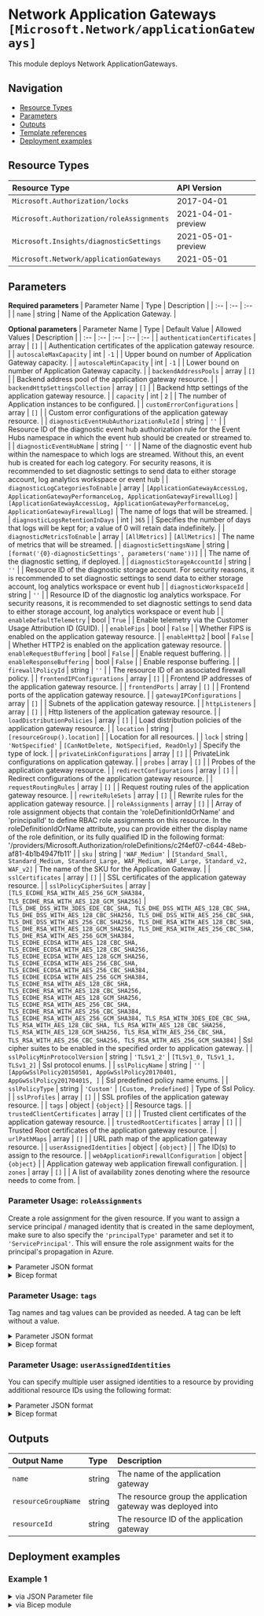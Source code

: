 # Network Application Gateways `[Microsoft.Network/applicationGateways]`

This module deploys Network ApplicationGateways.

## Navigation

- [Resource Types](#Resource-Types)
- [Parameters](#Parameters)
- [Outputs](#Outputs)
- [Template references](#Template-references)
- [Deployment examples](#Deployment-examples)

## Resource Types

| Resource Type | API Version |
| :-- | :-- |
| `Microsoft.Authorization/locks` | 2017-04-01 |
| `Microsoft.Authorization/roleAssignments` | 2021-04-01-preview |
| `Microsoft.Insights/diagnosticSettings` | 2021-05-01-preview |
| `Microsoft.Network/applicationGateways` | 2021-05-01 |

## Parameters

**Required parameters**
| Parameter Name | Type | Description |
| :-- | :-- | :-- |
| `name` | string | Name of the Application Gateway. |

**Optional parameters**
| Parameter Name | Type | Default Value | Allowed Values | Description |
| :-- | :-- | :-- | :-- | :-- |
| `authenticationCertificates` | array | `[]` |  | Authentication certificates of the application gateway resource. |
| `autoscaleMaxCapacity` | int | `-1` |  | Upper bound on number of Application Gateway capacity. |
| `autoscaleMinCapacity` | int | `-1` |  | Lower bound on number of Application Gateway capacity. |
| `backendAddressPools` | array | `[]` |  | Backend address pool of the application gateway resource. |
| `backendHttpSettingsCollection` | array | `[]` |  | Backend http settings of the application gateway resource. |
| `capacity` | int | `2` |  | The number of Application instances to be configured. |
| `customErrorConfigurations` | array | `[]` |  | Custom error configurations of the application gateway resource. |
| `diagnosticEventHubAuthorizationRuleId` | string | `''` |  | Resource ID of the diagnostic event hub authorization rule for the Event Hubs namespace in which the event hub should be created or streamed to.  |
| `diagnosticEventHubName` | string | `''` |  | Name of the diagnostic event hub within the namespace to which logs are streamed. Without this, an event hub is created for each log category. For security reasons, it is recommended to set diagnostic settings to send data to either storage account, log analytics workspace or event hub |
| `diagnosticLogCategoriesToEnable` | array | `[ApplicationGatewayAccessLog, ApplicationGatewayPerformanceLog, ApplicationGatewayFirewallLog]` | `[ApplicationGatewayAccessLog, ApplicationGatewayPerformanceLog, ApplicationGatewayFirewallLog]` | The name of logs that will be streamed. |
| `diagnosticLogsRetentionInDays` | int | `365` |  | Specifies the number of days that logs will be kept for; a value of 0 will retain data indefinitely. |
| `diagnosticMetricsToEnable` | array | `[AllMetrics]` | `[AllMetrics]` | The name of metrics that will be streamed. |
| `diagnosticSettingsName` | string | `[format('{0}-diagnosticSettings', parameters('name'))]` |  | The name of the diagnostic setting, if deployed. |
| `diagnosticStorageAccountId` | string | `''` |  | Resource ID of the diagnostic storage account. For security reasons, it is recommended to set diagnostic settings to send data to either storage account, log analytics workspace or event hub |
| `diagnosticWorkspaceId` | string | `''` |  | Resource ID of the diagnostic log analytics workspace. For security reasons, it is recommended to set diagnostic settings to send data to either storage account, log analytics workspace or event hub |
| `enableDefaultTelemetry` | bool | `True` |  | Enable telemetry via the Customer Usage Attribution ID (GUID). |
| `enableFips` | bool | `False` |  | Whether FIPS is enabled on the application gateway resource. |
| `enableHttp2` | bool | `False` |  | Whether HTTP2 is enabled on the application gateway resource. |
| `enableRequestBuffering` | bool | `False` |  | Enable request buffering. |
| `enableResponseBuffering` | bool | `False` |  | Enable response buffering. |
| `firewallPolicyId` | string | `''` |  | The resource ID of an associated firewall policy. |
| `frontendIPConfigurations` | array | `[]` |  | Frontend IP addresses of the application gateway resource. |
| `frontendPorts` | array | `[]` |  | Frontend ports of the application gateway resource. |
| `gatewayIPConfigurations` | array | `[]` |  | Subnets of the application gateway resource. |
| `httpListeners` | array | `[]` |  | Http listeners of the application gateway resource. |
| `loadDistributionPolicies` | array | `[]` |  | Load distribution policies of the application gateway resource. |
| `location` | string | `[resourceGroup().location]` |  | Location for all resources. |
| `lock` | string | `'NotSpecified'` | `[CanNotDelete, NotSpecified, ReadOnly]` | Specify the type of lock. |
| `privateLinkConfigurations` | array | `[]` |  | PrivateLink configurations on application gateway. |
| `probes` | array | `[]` |  | Probes of the application gateway resource. |
| `redirectConfigurations` | array | `[]` |  | Redirect configurations of the application gateway resource. |
| `requestRoutingRules` | array | `[]` |  | Request routing rules of the application gateway resource. |
| `rewriteRuleSets` | array | `[]` |  | Rewrite rules for the application gateway resource.	 |
| `roleAssignments` | array | `[]` |  | Array of role assignment objects that contain the 'roleDefinitionIdOrName' and 'principalId' to define RBAC role assignments on this resource. In the roleDefinitionIdOrName attribute, you can provide either the display name of the role definition, or its fully qualified ID in the following format: '/providers/Microsoft.Authorization/roleDefinitions/c2f4ef07-c644-48eb-af81-4b1b4947fb11' |
| `sku` | string | `'WAF_Medium'` | `[Standard_Small, Standard_Medium, Standard_Large, WAF_Medium, WAF_Large, Standard_v2, WAF_v2]` | The name of the SKU for the Application Gateway. |
| `sslCertificates` | array | `[]` |  | SSL certificates of the application gateway resource. |
| `sslPolicyCipherSuites` | array | `[TLS_ECDHE_RSA_WITH_AES_256_GCM_SHA384, TLS_ECDHE_RSA_WITH_AES_128_GCM_SHA256]` | `[TLS_DHE_DSS_WITH_3DES_EDE_CBC_SHA, TLS_DHE_DSS_WITH_AES_128_CBC_SHA, TLS_DHE_DSS_WITH_AES_128_CBC_SHA256, TLS_DHE_DSS_WITH_AES_256_CBC_SHA, TLS_DHE_DSS_WITH_AES_256_CBC_SHA256, TLS_DHE_RSA_WITH_AES_128_CBC_SHA, TLS_DHE_RSA_WITH_AES_128_GCM_SHA256, TLS_DHE_RSA_WITH_AES_256_CBC_SHA, TLS_DHE_RSA_WITH_AES_256_GCM_SHA384, TLS_ECDHE_ECDSA_WITH_AES_128_CBC_SHA, TLS_ECDHE_ECDSA_WITH_AES_128_CBC_SHA256, TLS_ECDHE_ECDSA_WITH_AES_128_GCM_SHA256, TLS_ECDHE_ECDSA_WITH_AES_256_CBC_SHA, TLS_ECDHE_ECDSA_WITH_AES_256_CBC_SHA384, TLS_ECDHE_ECDSA_WITH_AES_256_GCM_SHA384, TLS_ECDHE_RSA_WITH_AES_128_CBC_SHA, TLS_ECDHE_RSA_WITH_AES_128_CBC_SHA256, TLS_ECDHE_RSA_WITH_AES_128_GCM_SHA256, TLS_ECDHE_RSA_WITH_AES_256_CBC_SHA, TLS_ECDHE_RSA_WITH_AES_256_CBC_SHA384, TLS_ECDHE_RSA_WITH_AES_256_GCM_SHA384, TLS_RSA_WITH_3DES_EDE_CBC_SHA, TLS_RSA_WITH_AES_128_CBC_SHA, TLS_RSA_WITH_AES_128_CBC_SHA256, TLS_RSA_WITH_AES_128_GCM_SHA256, TLS_RSA_WITH_AES_256_CBC_SHA, TLS_RSA_WITH_AES_256_CBC_SHA256, TLS_RSA_WITH_AES_256_GCM_SHA384]` | Ssl cipher suites to be enabled in the specified order to application gateway. |
| `sslPolicyMinProtocolVersion` | string | `'TLSv1_2'` | `[TLSv1_0, TLSv1_1, TLSv1_2]` | Ssl protocol enums. |
| `sslPolicyName` | string | `''` | `[AppGwSslPolicy20150501, AppGwSslPolicy20170401, AppGwSslPolicy20170401S, ]` | Ssl predefined policy name enums. |
| `sslPolicyType` | string | `'Custom'` | `[Custom, Predefined]` | Type of Ssl Policy. |
| `sslProfiles` | array | `[]` |  | SSL profiles of the application gateway resource. |
| `tags` | object | `{object}` |  | Resource tags. |
| `trustedClientCertificates` | array | `[]` |  | Trusted client certificates of the application gateway resource. |
| `trustedRootCertificates` | array | `[]` |  | Trusted Root certificates of the application gateway resource. |
| `urlPathMaps` | array | `[]` |  | URL path map of the application gateway resource. |
| `userAssignedIdentities` | object | `{object}` |  | The ID(s) to assign to the resource. |
| `webApplicationFirewallConfiguration` | object | `{object}` |  | Application gateway web application firewall configuration. |
| `zones` | array | `[]` |  | A list of availability zones denoting where the resource needs to come from. |

### Parameter Usage: `roleAssignments`

Create a role assignment for the given resource. If you want to assign a service principal / managed identity that is created in the same deployment, make sure to also specify the `'principalType'` parameter and set it to `'ServicePrincipal'`. This will ensure the role assignment waits for the principal's propagation in Azure.

<details>

<summary>Parameter JSON format</summary>

```json
"roleAssignments": {
    "value": [
        {
            "roleDefinitionIdOrName": "Reader",
            "description": "Reader Role Assignment",
            "principalIds": [
                "12345678-1234-1234-1234-123456789012", // object 1
                "78945612-1234-1234-1234-123456789012" // object 2
            ]
        },
        {
            "roleDefinitionIdOrName": "/providers/Microsoft.Authorization/roleDefinitions/c2f4ef07-c644-48eb-af81-4b1b4947fb11",
            "principalIds": [
                "12345678-1234-1234-1234-123456789012" // object 1
            ],
            "principalType": "ServicePrincipal"
        }
    ]
}
```

</details>

<details>

<summary>Bicep format</summary>

```bicep
roleAssignments: [
    {
        roleDefinitionIdOrName: 'Reader'
        description: 'Reader Role Assignment'
        principalIds: [
            '12345678-1234-1234-1234-123456789012' // object 1
            '78945612-1234-1234-1234-123456789012' // object 2
        ]
    }
    {
        roleDefinitionIdOrName: '/providers/Microsoft.Authorization/roleDefinitions/c2f4ef07-c644-48eb-af81-4b1b4947fb11'
        principalIds: [
            '12345678-1234-1234-1234-123456789012' // object 1
        ]
        principalType: 'ServicePrincipal'
    }
]
```

</details>
<p>

### Parameter Usage: `tags`

Tag names and tag values can be provided as needed. A tag can be left without a value.

<details>

<summary>Parameter JSON format</summary>

```json
"tags": {
    "value": {
        "Environment": "Non-Prod",
        "Contact": "test.user@testcompany.com",
        "PurchaseOrder": "1234",
        "CostCenter": "7890",
        "ServiceName": "DeploymentValidation",
        "Role": "DeploymentValidation"
    }
}
```

</details>

<details>

<summary>Bicep format</summary>

```bicep
tags: {
    Environment: 'Non-Prod'
    Contact: 'test.user@testcompany.com'
    PurchaseOrder: '1234'
    CostCenter: '7890'
    ServiceName: 'DeploymentValidation'
    Role: 'DeploymentValidation'
}
```

</details>
<p>

### Parameter Usage: `userAssignedIdentities`

You can specify multiple user assigned identities to a resource by providing additional resource IDs using the following format:

<details>

<summary>Parameter JSON format</summary>

```json
"userAssignedIdentities": {
    "value": {
        "/subscriptions/12345678-1234-1234-1234-123456789012/resourcegroups/validation-rg/providers/Microsoft.ManagedIdentity/userAssignedIdentities/adp-sxx-az-msi-x-001": {},
        "/subscriptions/12345678-1234-1234-1234-123456789012/resourcegroups/validation-rg/providers/Microsoft.ManagedIdentity/userAssignedIdentities/adp-sxx-az-msi-x-002": {}
    }
}
```

</details>

<details>

<summary>Bicep format</summary>

```bicep
userAssignedIdentities: {
    '/subscriptions/12345678-1234-1234-1234-123456789012/resourcegroups/validation-rg/providers/Microsoft.ManagedIdentity/userAssignedIdentities/adp-sxx-az-msi-x-001': {}
    '/subscriptions/12345678-1234-1234-1234-123456789012/resourcegroups/validation-rg/providers/Microsoft.ManagedIdentity/userAssignedIdentities/adp-sxx-az-msi-x-002': {}
}
```

</details>
<p>

## Outputs

| Output Name | Type | Description |
| :-- | :-- | :-- |
| `name` | string | The name of the application gateway |
| `resourceGroupName` | string | The resource group the application gateway was deployed into |
| `resourceId` | string | The resource ID of the application gateway |

## Deployment examples

<h3>Example 1</h3>

<details>

<summary>via JSON Parameter file</summary>

```json
{
    "$schema": "https://schema.management.azure.com/schemas/2019-04-01/deploymentParameters.json#",
    "contentVersion": "1.0.0.0",
    "parameters": {
        "name": {
            "value": "<<namePrefix>>-az-apgw-x-001"
        },
        "userAssignedIdentities": {
            "value": {
                "/subscriptions/<<subscriptionId>>/resourcegroups/validation-rg/providers/Microsoft.ManagedIdentity/userAssignedIdentities/adp-<<namePrefix>>-az-msi-x-001": {}
            }
        },
        "webApplicationFirewallConfiguration": {
            "value": {
                "enabled": true,
                "firewallMode": "Detection",
                "ruleSetType": "OWASP",
                "ruleSetVersion": "3.0",
                "disabledRuleGroups": [],
                "requestBodyCheck": true,
                "maxRequestBodySizeInKb": 128,
                "fileUploadLimitInMb": 100
            }
        },
        "enableHttp2": {
            "value": true
        },
        "backendAddressPools": {
            "value": [
                {
                    "name": "appServiceBackendPool",
                    "properties": {
                        "backendAddresses": [
                            {
                                "fqdn": "aghapp.azurewebsites.net"
                            }
                        ]
                    }
                },
                {
                    "name": "privateVmBackendPool",
                    "properties": {
                        "backendAddresses": [
                            {
                                "ipAddress": "10.0.0.4"
                            }
                        ]
                    }
                }
            ]
        },
        "backendHttpSettingsCollection": {
            "value": [
                {
                    "name": "appServiceBackendHttpsSetting",
                    "properties": {
                        "port": 443,
                        "protocol": "Https",
                        "cookieBasedAffinity": "Disabled",
                        "pickHostNameFromBackendAddress": true,
                        "requestTimeout": 30
                    }
                },
                {
                    "name": "privateVmHttpSetting",
                    "properties": {
                        "port": 80,
                        "protocol": "Http",
                        "cookieBasedAffinity": "Disabled",
                        "pickHostNameFromBackendAddress": false,
                        "requestTimeout": 30,
                        "probe": {
                            "id": "/subscriptions/<<subscriptionId>>/resourceGroups/validation-rg/providers/Microsoft.Network/applicationGateways/<<namePrefix>>-az-apgw-x-001/probes/privateVmHttpSettingProbe"
                        }
                    }
                }
            ]
        },
        "frontendIPConfigurations": {
            "value": [
                {
                    "name": "private",
                    "properties": {
                        "privateIPAddress": "10.0.8.6",
                        "privateIPAllocationMethod": "Static",
                        "subnet": {
                            "id": "/subscriptions/<<subscriptionId>>/resourceGroups/validation-rg/providers/Microsoft.Network/virtualNetworks/adp-<<namePrefix>>-az-vnet-x-001/subnets/<<namePrefix>>-az-subnet-x-007"
                        }
                    }
                },
                {
                    "name": "public",
                    "properties": {
                        "privateIPAllocationMethod": "Dynamic",
                        "publicIPAddress": {
                            "id": "/subscriptions/<<subscriptionId>>/resourceGroups/validation-rg/providers/Microsoft.Network/publicIPAddresses/adp-<<namePrefix>>-az-pip-x-apgw"
                        }
                    }
                }
            ]
        },
        "frontendPorts": {
            "value": [
                {
                    "name": "port443",
                    "properties": {
                        "port": 443
                    }
                },
                {
                    "name": "port4433",
                    "properties": {
                        "port": 4433
                    }
                },
                {
                    "name": "port80",
                    "properties": {
                        "port": 80
                    }
                },
                {
                    "name": "port8080",
                    "properties": {
                        "port": 8080
                    }
                }
            ]
        },
        "httpListeners": {
            "value": [
                {
                    "name": "public443",
                    "properties": {
                        "frontendIPConfiguration": {
                            "id": "/subscriptions/<<subscriptionId>>/resourceGroups/validation-rg/providers/Microsoft.Network/applicationGateways/<<namePrefix>>-az-apgw-x-001/frontendIPConfigurations/public"
                        },
                        "frontendPort": {
                            "id": "/subscriptions/<<subscriptionId>>/resourceGroups/validation-rg/providers/Microsoft.Network/applicationGateways/<<namePrefix>>-az-apgw-x-001/frontendPorts/port443"
                        },
                        "sslCertificate": {
                            "id": "/subscriptions/<<subscriptionId>>/resourceGroups/validation-rg/providers/Microsoft.Network/applicationGateways/<<namePrefix>>-az-apgw-x-001/sslCertificates/<<namePrefix>>-az-apgw-x-001-ssl-certificate"
                        },
                        "protocol": "https",
                        "hostNames": [],
                        "requireServerNameIndication": false
                    }
                },
                {
                    "name": "private4433",
                    "properties": {
                        "frontendIPConfiguration": {
                            "id": "/subscriptions/<<subscriptionId>>/resourceGroups/validation-rg/providers/Microsoft.Network/applicationGateways/<<namePrefix>>-az-apgw-x-001/frontendIPConfigurations/private"
                        },
                        "frontendPort": {
                            "id": "/subscriptions/<<subscriptionId>>/resourceGroups/validation-rg/providers/Microsoft.Network/applicationGateways/<<namePrefix>>-az-apgw-x-001/frontendPorts/port4433"
                        },
                        "sslCertificate": {
                            "id": "/subscriptions/<<subscriptionId>>/resourceGroups/validation-rg/providers/Microsoft.Network/applicationGateways/<<namePrefix>>-az-apgw-x-001/sslCertificates/<<namePrefix>>-az-apgw-x-001-ssl-certificate"
                        },
                        "protocol": "https",
                        "hostNames": [],
                        "requireServerNameIndication": false
                    }
                },
                {
                    "name": "httpRedirect80",
                    "properties": {
                        "frontendIPConfiguration": {
                            "id": "/subscriptions/<<subscriptionId>>/resourceGroups/validation-rg/providers/Microsoft.Network/applicationGateways/<<namePrefix>>-az-apgw-x-001/frontendIPConfigurations/public"
                        },
                        "frontendPort": {
                            "id": "/subscriptions/<<subscriptionId>>/resourceGroups/validation-rg/providers/Microsoft.Network/applicationGateways/<<namePrefix>>-az-apgw-x-001/frontendPorts/port80"
                        },
                        "protocol": "Http",
                        "hostNames": [],
                        "requireServerNameIndication": false
                    }
                },
                {
                    "name": "httpRedirect8080",
                    "properties": {
                        "frontendIPConfiguration": {
                            "id": "/subscriptions/<<subscriptionId>>/resourceGroups/validation-rg/providers/Microsoft.Network/applicationGateways/<<namePrefix>>-az-apgw-x-001/frontendIPConfigurations/private"
                        },
                        "frontendPort": {
                            "id": "/subscriptions/<<subscriptionId>>/resourceGroups/validation-rg/providers/Microsoft.Network/applicationGateways/<<namePrefix>>-az-apgw-x-001/frontendPorts/port8080"
                        },
                        "protocol": "Http",
                        "hostNames": [],
                        "requireServerNameIndication": false
                    }
                }
            ]
        },
        "gatewayIPConfigurations": {
            "value": [
                {
                    "name": "apw-ip-configuration",
                    "properties": {
                        "subnet": {
                            "id": "/subscriptions/<<subscriptionId>>/resourceGroups/validation-rg/providers/Microsoft.Network/virtualNetworks/adp-<<namePrefix>>-az-vnet-x-001/subnets/<<namePrefix>>-az-subnet-x-007"
                        }
                    }
                }
            ]
        },
        "probes": {
            "value": [
                {
                    "name": "privateVmHttpSettingProbe",
                    "properties": {
                        "protocol": "Http",
                        "host": "10.0.0.4",
                        "path": "/",
                        "interval": 60,
                        "timeout": 15,
                        "unhealthyThreshold": 5,
                        "pickHostNameFromBackendHttpSettings": false,
                        "minServers": 3,
                        "match": {
                            "statusCodes": [
                                "200",
                                "401"
                            ]
                        }
                    }
                }
            ]
        },
        "redirectConfigurations": {
            "value": [
                {
                    "name": "httpRedirect80",
                    "properties": {
                        "redirectType": "Permanent",
                        "targetListener": {
                            "id": "/subscriptions/<<subscriptionId>>/resourceGroups/validation-rg/providers/Microsoft.Network/applicationGateways/<<namePrefix>>-az-apgw-x-001/httpListeners/public443"
                        },
                        "includePath": true,
                        "includeQueryString": true,
                        "requestRoutingRules": [
                            {
                                "id": "/subscriptions/<<subscriptionId>>/resourceGroups/validation-rg/providers/Microsoft.Network/applicationGateways/<<namePrefix>>-az-apgw-x-001/requestRoutingRules/httpRedirect80-public443"
                            }
                        ]
                    }
                },
                {
                    "name": "httpRedirect8080",
                    "properties": {
                        "redirectType": "Permanent",
                        "targetListener": {
                            "id": "/subscriptions/<<subscriptionId>>/resourceGroups/validation-rg/providers/Microsoft.Network/applicationGateways/<<namePrefix>>-az-apgw-x-001/httpListeners/private4433"
                        },
                        "includePath": true,
                        "includeQueryString": true,
                        "requestRoutingRules": [
                            {
                                "id": "/subscriptions/<<subscriptionId>>/resourceGroups/validation-rg/providers/Microsoft.Network/applicationGateways/<<namePrefix>>-az-apgw-x-001/requestRoutingRules/httpRedirect8080-private4433"
                            }
                        ]
                    }
                }
            ]
        },
        "requestRoutingRules": {
            "value": [
                {
                    "name": "public443-appServiceBackendHttpsSetting-appServiceBackendHttpsSetting",
                    "properties": {
                        "ruleType": "Basic",
                        "httpListener": {
                            "id": "/subscriptions/<<subscriptionId>>/resourceGroups/validation-rg/providers/Microsoft.Network/applicationGateways/<<namePrefix>>-az-apgw-x-001/httpListeners/public443"
                        },
                        "backendAddressPool": {
                            "id": "/subscriptions/<<subscriptionId>>/resourceGroups/validation-rg/providers/Microsoft.Network/applicationGateways/<<namePrefix>>-az-apgw-x-001/backendAddressPools/appServiceBackendPool"
                        },
                        "backendHttpSettings": {
                            "id": "/subscriptions/<<subscriptionId>>/resourceGroups/validation-rg/providers/Microsoft.Network/applicationGateways/<<namePrefix>>-az-apgw-x-001/backendHttpSettingsCollection/appServiceBackendHttpsSetting"
                        }
                    }
                },
                {
                    "name": "private4433-privateVmHttpSetting-privateVmHttpSetting",
                    "properties": {
                        "ruleType": "Basic",
                        "httpListener": {
                            "id": "/subscriptions/<<subscriptionId>>/resourceGroups/validation-rg/providers/Microsoft.Network/applicationGateways/<<namePrefix>>-az-apgw-x-001/httpListeners/private4433"
                        },
                        "backendAddressPool": {
                            "id": "/subscriptions/<<subscriptionId>>/resourceGroups/validation-rg/providers/Microsoft.Network/applicationGateways/<<namePrefix>>-az-apgw-x-001/backendAddressPools/privateVmBackendPool"
                        },
                        "backendHttpSettings": {
                            "id": "/subscriptions/<<subscriptionId>>/resourceGroups/validation-rg/providers/Microsoft.Network/applicationGateways/<<namePrefix>>-az-apgw-x-001/backendHttpSettingsCollection/privateVmHttpSetting"
                        }
                    }
                },
                {
                    "name": "httpRedirect80-public443",
                    "properties": {
                        "ruleType": "Basic",
                        "httpListener": {
                            "id": "/subscriptions/<<subscriptionId>>/resourceGroups/validation-rg/providers/Microsoft.Network/applicationGateways/<<namePrefix>>-az-apgw-x-001/httpListeners/httpRedirect80"
                        },
                        "redirectConfiguration": {
                            "id": "/subscriptions/<<subscriptionId>>/resourceGroups/validation-rg/providers/Microsoft.Network/applicationGateways/<<namePrefix>>-az-apgw-x-001/redirectConfigurations/httpRedirect80"
                        }
                    }
                },
                {
                    "name": "httpRedirect8080-private4433",
                    "properties": {
                        "ruleType": "Basic",
                        "httpListener": {
                            "id": "/subscriptions/<<subscriptionId>>/resourceGroups/validation-rg/providers/Microsoft.Network/applicationGateways/<<namePrefix>>-az-apgw-x-001/httpListeners/httpRedirect8080"
                        },
                        "redirectConfiguration": {
                            "id": "/subscriptions/<<subscriptionId>>/resourceGroups/validation-rg/providers/Microsoft.Network/applicationGateways/<<namePrefix>>-az-apgw-x-001/redirectConfigurations/httpRedirect8080"
                        }
                    }
                }
            ]
        },
        "sku": {
            "value": "WAF_v2"
        },
        "sslCertificates": {
            "value": [
                {
                    "name": "<<namePrefix>>-az-apgw-x-001-ssl-certificate",
                    "properties": {
                        "keyVaultSecretId": "https://adp-<<namePrefix>>-az-kv-x-001.vault.azure.net/secrets/applicationGatewaySslCertificate02/40b9b1a7a69e48cfa1e36f24b97b8799"
                    }
                }
            ]
        },
        "diagnosticLogsRetentionInDays": {
            "value": 7
        },
        "diagnosticStorageAccountId": {
            "value": "/subscriptions/<<subscriptionId>>/resourceGroups/validation-rg/providers/Microsoft.Storage/storageAccounts/adp<<namePrefix>>azsax001"
        },
        "diagnosticWorkspaceId": {
            "value": "/subscriptions/<<subscriptionId>>/resourcegroups/validation-rg/providers/microsoft.operationalinsights/workspaces/adp-<<namePrefix>>-az-law-x-001"
        },
        "diagnosticEventHubAuthorizationRuleId": {
            "value": "/subscriptions/<<subscriptionId>>/resourceGroups/validation-rg/providers/Microsoft.EventHub/namespaces/adp-<<namePrefix>>-az-evhns-x-001/AuthorizationRules/RootManageSharedAccessKey"
        },
        "diagnosticEventHubName": {
            "value": "adp-<<namePrefix>>-az-evh-x-001"
        },
        "roleAssignments": {
            "value": [
                {
                    "roleDefinitionIdOrName": "Reader",
                    "principalIds": [
                        "<<deploymentSpId>>"
                    ]
                }
            ]
        }
    }
}

```

</details>

<details>

<summary>via Bicep module</summary>

```bicep
module applicationGateways './Microsoft.Network/applicationGateways/deploy.bicep' = {
  name: '${uniqueString(deployment().name)}-applicationGateways'
  params: {
      diagnosticEventHubAuthorizationRuleId: '/subscriptions/<<subscriptionId>>/resourceGroups/validation-rg/providers/Microsoft.EventHub/namespaces/adp-<<namePrefix>>-az-evhns-x-001/AuthorizationRules/RootManageSharedAccessKey'
      diagnosticEventHubName: 'adp-<<namePrefix>>-az-evh-x-001'
      probes: [
        {
          properties: {
            protocol: 'Http'
            host: '10.0.0.4'
            timeout: 15
            path: '/'
            pickHostNameFromBackendHttpSettings: false
            match: {
              statusCodes: [
                '200'
                '401'
              ]
            }
            minServers: 3
            unhealthyThreshold: 5
            interval: 60
          }
          name: 'privateVmHttpSettingProbe'
        }
      ]
      requestRoutingRules: [
        {
          properties: {
            ruleType: 'Basic'
            backendAddressPool: {
              id: '/subscriptions/<<subscriptionId>>/resourceGroups/validation-rg/providers/Microsoft.Network/applicationGateways/<<namePrefix>>-az-apgw-x-001/backendAddressPools/appServiceBackendPool'
            }
            backendHttpSettings: {
              id: '/subscriptions/<<subscriptionId>>/resourceGroups/validation-rg/providers/Microsoft.Network/applicationGateways/<<namePrefix>>-az-apgw-x-001/backendHttpSettingsCollection/appServiceBackendHttpsSetting'
            }
            httpListener: {
              id: '/subscriptions/<<subscriptionId>>/resourceGroups/validation-rg/providers/Microsoft.Network/applicationGateways/<<namePrefix>>-az-apgw-x-001/httpListeners/public443'
            }
          }
          name: 'public443-appServiceBackendHttpsSetting-appServiceBackendHttpsSetting'
        }
        {
          properties: {
            ruleType: 'Basic'
            backendAddressPool: {
              id: '/subscriptions/<<subscriptionId>>/resourceGroups/validation-rg/providers/Microsoft.Network/applicationGateways/<<namePrefix>>-az-apgw-x-001/backendAddressPools/privateVmBackendPool'
            }
            backendHttpSettings: {
              id: '/subscriptions/<<subscriptionId>>/resourceGroups/validation-rg/providers/Microsoft.Network/applicationGateways/<<namePrefix>>-az-apgw-x-001/backendHttpSettingsCollection/privateVmHttpSetting'
            }
            httpListener: {
              id: '/subscriptions/<<subscriptionId>>/resourceGroups/validation-rg/providers/Microsoft.Network/applicationGateways/<<namePrefix>>-az-apgw-x-001/httpListeners/private4433'
            }
          }
          name: 'private4433-privateVmHttpSetting-privateVmHttpSetting'
        }
        {
          properties: {
            redirectConfiguration: {
              id: '/subscriptions/<<subscriptionId>>/resourceGroups/validation-rg/providers/Microsoft.Network/applicationGateways/<<namePrefix>>-az-apgw-x-001/redirectConfigurations/httpRedirect80'
            }
            ruleType: 'Basic'
            httpListener: {
              id: '/subscriptions/<<subscriptionId>>/resourceGroups/validation-rg/providers/Microsoft.Network/applicationGateways/<<namePrefix>>-az-apgw-x-001/httpListeners/httpRedirect80'
            }
          }
          name: 'httpRedirect80-public443'
        }
        {
          properties: {
            redirectConfiguration: {
              id: '/subscriptions/<<subscriptionId>>/resourceGroups/validation-rg/providers/Microsoft.Network/applicationGateways/<<namePrefix>>-az-apgw-x-001/redirectConfigurations/httpRedirect8080'
            }
            ruleType: 'Basic'
            httpListener: {
              id: '/subscriptions/<<subscriptionId>>/resourceGroups/validation-rg/providers/Microsoft.Network/applicationGateways/<<namePrefix>>-az-apgw-x-001/httpListeners/httpRedirect8080'
            }
          }
          name: 'httpRedirect8080-private4433'
        }
      ]
      diagnosticLogsRetentionInDays: 7
      enableHttp2: true
      sku: 'WAF_v2'
      frontendPorts: [
        {
          properties: {
            port: 443
          }
          name: 'port443'
        }
        {
          properties: {
            port: 4433
          }
          name: 'port4433'
        }
        {
          properties: {
            port: 80
          }
          name: 'port80'
        }
        {
          properties: {
            port: 8080
          }
          name: 'port8080'
        }
      ]
      diagnosticWorkspaceId: '/subscriptions/<<subscriptionId>>/resourcegroups/validation-rg/providers/microsoft.operationalinsights/workspaces/adp-<<namePrefix>>-az-law-x-001'
      userAssignedIdentities: {
        '/subscriptions/<<subscriptionId>>/resourcegroups/validation-rg/providers/Microsoft.ManagedIdentity/userAssignedIdentities/adp-<<namePrefix>>-az-msi-x-001': {}
      }
      webApplicationFirewallConfiguration: {
        enabled: true
        ruleSetType: 'OWASP'
        disabledRuleGroups: []
        maxRequestBodySizeInKb: 128
        firewallMode: 'Detection'
        fileUploadLimitInMb: 100
        requestBodyCheck: true
        ruleSetVersion: '3.0'
      }
      backendAddressPools: [
        {
          properties: {
            backendAddresses: [
              {
                fqdn: 'aghapp.azurewebsites.net'
              }
            ]
          }
          name: 'appServiceBackendPool'
        }
        {
          properties: {
            backendAddresses: [
              {
                ipAddress: '10.0.0.4'
              }
            ]
          }
          name: 'privateVmBackendPool'
        }
      ]
      roleAssignments: [
        {
          principalIds: [
            '<<deploymentSpId>>'
          ]
          roleDefinitionIdOrName: 'Reader'
        }
      ]
      name: '<<namePrefix>>-az-apgw-x-001'
      httpListeners: [
        {
          properties: {
            hostNames: []
            frontendPort: {
              id: '/subscriptions/<<subscriptionId>>/resourceGroups/validation-rg/providers/Microsoft.Network/applicationGateways/<<namePrefix>>-az-apgw-x-001/frontendPorts/port443'
            }
            protocol: 'https'
            sslCertificate: {
              id: '/subscriptions/<<subscriptionId>>/resourceGroups/validation-rg/providers/Microsoft.Network/applicationGateways/<<namePrefix>>-az-apgw-x-001/sslCertificates/<<namePrefix>>-az-apgw-x-001-ssl-certificate'
            }
            requireServerNameIndication: false
            frontendIPConfiguration: {
              id: '/subscriptions/<<subscriptionId>>/resourceGroups/validation-rg/providers/Microsoft.Network/applicationGateways/<<namePrefix>>-az-apgw-x-001/frontendIPConfigurations/public'
            }
          }
          name: 'public443'
        }
        {
          properties: {
            hostNames: []
            frontendPort: {
              id: '/subscriptions/<<subscriptionId>>/resourceGroups/validation-rg/providers/Microsoft.Network/applicationGateways/<<namePrefix>>-az-apgw-x-001/frontendPorts/port4433'
            }
            protocol: 'https'
            sslCertificate: {
              id: '/subscriptions/<<subscriptionId>>/resourceGroups/validation-rg/providers/Microsoft.Network/applicationGateways/<<namePrefix>>-az-apgw-x-001/sslCertificates/<<namePrefix>>-az-apgw-x-001-ssl-certificate'
            }
            requireServerNameIndication: false
            frontendIPConfiguration: {
              id: '/subscriptions/<<subscriptionId>>/resourceGroups/validation-rg/providers/Microsoft.Network/applicationGateways/<<namePrefix>>-az-apgw-x-001/frontendIPConfigurations/private'
            }
          }
          name: 'private4433'
        }
        {
          properties: {
            requireServerNameIndication: false
            hostNames: []
            protocol: 'Http'
            frontendPort: {
              id: '/subscriptions/<<subscriptionId>>/resourceGroups/validation-rg/providers/Microsoft.Network/applicationGateways/<<namePrefix>>-az-apgw-x-001/frontendPorts/port80'
            }
            frontendIPConfiguration: {
              id: '/subscriptions/<<subscriptionId>>/resourceGroups/validation-rg/providers/Microsoft.Network/applicationGateways/<<namePrefix>>-az-apgw-x-001/frontendIPConfigurations/public'
            }
          }
          name: 'httpRedirect80'
        }
        {
          properties: {
            requireServerNameIndication: false
            hostNames: []
            protocol: 'Http'
            frontendPort: {
              id: '/subscriptions/<<subscriptionId>>/resourceGroups/validation-rg/providers/Microsoft.Network/applicationGateways/<<namePrefix>>-az-apgw-x-001/frontendPorts/port8080'
            }
            frontendIPConfiguration: {
              id: '/subscriptions/<<subscriptionId>>/resourceGroups/validation-rg/providers/Microsoft.Network/applicationGateways/<<namePrefix>>-az-apgw-x-001/frontendIPConfigurations/private'
            }
          }
          name: 'httpRedirect8080'
        }
      ]
      sslCertificates: [
        {
          properties: {
            keyVaultSecretId: 'https://adp-<<namePrefix>>-az-kv-x-001.vault.azure.net/secrets/applicationGatewaySslCertificate02/40b9b1a7a69e48cfa1e36f24b97b8799'
          }
          name: '<<namePrefix>>-az-apgw-x-001-ssl-certificate'
        }
      ]
      frontendIPConfigurations: [
        {
          properties: {
            privateIPAllocationMethod: 'Static'
            subnet: {
              id: '/subscriptions/<<subscriptionId>>/resourceGroups/validation-rg/providers/Microsoft.Network/virtualNetworks/adp-<<namePrefix>>-az-vnet-x-001/subnets/<<namePrefix>>-az-subnet-x-007'
            }
            privateIPAddress: '10.0.8.6'
          }
          name: 'private'
        }
        {
          properties: {
            publicIPAddress: {
              id: '/subscriptions/<<subscriptionId>>/resourceGroups/validation-rg/providers/Microsoft.Network/publicIPAddresses/adp-<<namePrefix>>-az-pip-x-apgw'
            }
            privateIPAllocationMethod: 'Dynamic'
          }
          name: 'public'
        }
      ]
      gatewayIPConfigurations: [
        {
          properties: {
            subnet: {
              id: '/subscriptions/<<subscriptionId>>/resourceGroups/validation-rg/providers/Microsoft.Network/virtualNetworks/adp-<<namePrefix>>-az-vnet-x-001/subnets/<<namePrefix>>-az-subnet-x-007'
            }
          }
          name: 'apw-ip-configuration'
        }
      ]
      redirectConfigurations: [
        {
          properties: {
            includeQueryString: true
            redirectType: 'Permanent'
            includePath: true
            requestRoutingRules: [
              {
                id: '/subscriptions/<<subscriptionId>>/resourceGroups/validation-rg/providers/Microsoft.Network/applicationGateways/<<namePrefix>>-az-apgw-x-001/requestRoutingRules/httpRedirect80-public443'
              }
            ]
            targetListener: {
              id: '/subscriptions/<<subscriptionId>>/resourceGroups/validation-rg/providers/Microsoft.Network/applicationGateways/<<namePrefix>>-az-apgw-x-001/httpListeners/public443'
            }
          }
          name: 'httpRedirect80'
        }
        {
          properties: {
            includeQueryString: true
            redirectType: 'Permanent'
            includePath: true
            requestRoutingRules: [
              {
                id: '/subscriptions/<<subscriptionId>>/resourceGroups/validation-rg/providers/Microsoft.Network/applicationGateways/<<namePrefix>>-az-apgw-x-001/requestRoutingRules/httpRedirect8080-private4433'
              }
            ]
            targetListener: {
              id: '/subscriptions/<<subscriptionId>>/resourceGroups/validation-rg/providers/Microsoft.Network/applicationGateways/<<namePrefix>>-az-apgw-x-001/httpListeners/private4433'
            }
          }
          name: 'httpRedirect8080'
        }
      ]
      diagnosticStorageAccountId: '/subscriptions/<<subscriptionId>>/resourceGroups/validation-rg/providers/Microsoft.Storage/storageAccounts/adp<<namePrefix>>azsax001'
      backendHttpSettingsCollection: [
        {
          properties: {
            requestTimeout: 30
            pickHostNameFromBackendAddress: true
            port: 443
            protocol: 'Https'
            cookieBasedAffinity: 'Disabled'
          }
          name: 'appServiceBackendHttpsSetting'
        }
        {
          properties: {
            cookieBasedAffinity: 'Disabled'
            probe: {
              id: '/subscriptions/<<subscriptionId>>/resourceGroups/validation-rg/providers/Microsoft.Network/applicationGateways/<<namePrefix>>-az-apgw-x-001/probes/privateVmHttpSettingProbe'
            }
            protocol: 'Http'
            pickHostNameFromBackendAddress: false
            port: 80
            requestTimeout: 30
          }
          name: 'privateVmHttpSetting'
        }
      ]
  }
```

</details>
